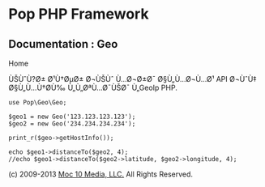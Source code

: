 Pop PHP Framework
=================

Documentation : Geo
-------------------

Home

ÙŠÙˆÙ?Ø± Ø¹Ù†ØµØ± Ø¬ÙŠÙˆ Ù…Ø¬Ø±Ø¯ Ø§Ù„Ù…Ø¬Ù…Ø¹ API Ø¬ÙˆÙ‡ Ø§Ù„Ù…Ù†Ø­Ù‰
Ù„Ù„ØªÙ…Ø¯ÙŠØ¯ Ù„GeoIp PHP.

    use Pop\Geo\Geo;

    $geo1 = new Geo('123.123.123.123');
    $geo2 = new Geo('234.234.234.234');

    print_r($geo->getHostInfo());

    echo $geo1->distanceTo($geo2, 4);
    //echo $geo1->distanceTo($geo2->latitude, $geo2->longitude, 4);

\(c) 2009-2013 [Moc 10 Media, LLC.](http://www.moc10media.com) All
Rights Reserved.
